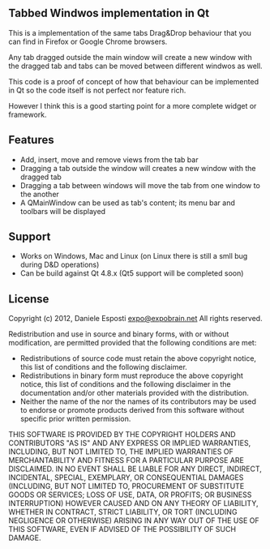 ## Tabbed Windwos implementation in Qt
This is a implementation of the same tabs Drag&Drop behaviour that you can find
in Firefox or Google Chrome browsers.

Any tab dragged outside the main window will create a new window with the
dragged tab and tabs  can be moved between different windwos as well.

This code is a proof of concept of how that behaviour can be implemented in Qt
so the code itself is not perfect nor feature rich.

However I think this is a good starting point for a more complete widget or
framework.

## Features
* Add, insert, move and remove views from the tab bar
* Dragging a tab outside the window will creates a new window with the dragged
  tab
* Dragging a tab between windows will move the tab from one window to the
  another
* A QMainWindow can be used as tab's content; its menu bar and toolbars will be
  displayed

## Support
* Works on Windows, Mac and Linux (on Linux there is still a smll bug during
  D&D operations)
* Can be build against Qt 4.8.x (Qt5 support will be completed soon)

## License
Copyright (c) 2012, Daniele Esposti <expo@expobrain.net>
All rights reserved.

Redistribution and use in source and binary forms, with or without
modification, are permitted provided that the following conditions are met:
* Redistributions of source code must retain the above copyright
  notice, this list of conditions and the following disclaimer.
* Redistributions in binary form must reproduce the above copyright
  notice, this list of conditions and the following disclaimer in the
  documentation and/or other materials provided with the distribution.
* Neither the name of the <organization> nor the
  names of its contributors may be used to endorse or promote products
  derived from this software without specific prior written permission.

THIS SOFTWARE IS PROVIDED BY THE COPYRIGHT HOLDERS AND CONTRIBUTORS "AS IS" AND
ANY EXPRESS OR IMPLIED WARRANTIES, INCLUDING, BUT NOT LIMITED TO, THE IMPLIED
WARRANTIES OF MERCHANTABILITY AND FITNESS FOR A PARTICULAR PURPOSE ARE
DISCLAIMED. IN NO EVENT SHALL <COPYRIGHT HOLDER> BE LIABLE FOR ANY
DIRECT, INDIRECT, INCIDENTAL, SPECIAL, EXEMPLARY, OR CONSEQUENTIAL DAMAGES
(INCLUDING, BUT NOT LIMITED TO, PROCUREMENT OF SUBSTITUTE GOODS OR SERVICES;
LOSS OF USE, DATA, OR PROFITS; OR BUSINESS INTERRUPTION) HOWEVER CAUSED AND
ON ANY THEORY OF LIABILITY, WHETHER IN CONTRACT, STRICT LIABILITY, OR TORT
(INCLUDING NEGLIGENCE OR OTHERWISE) ARISING IN ANY WAY OUT OF THE USE OF THIS
SOFTWARE, EVEN IF ADVISED OF THE POSSIBILITY OF SUCH DAMAGE.
